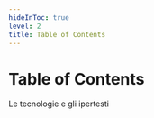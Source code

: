 ```yaml
---
hideInToc: true
level: 2
title: Table of Contents
---
```


# Table of Contents

Le tecnologie e gli ipertesti

<Toc columns="3" maxDepth="1" minDepth="1" mode="all" />

